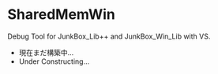 # SharedMemWin

Debug Tool for JunkBox_Lib++ and JunkBox_Win_Lib with VS.

- 現在まだ構築中...
- Under Constructing...
